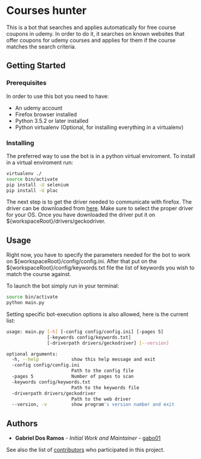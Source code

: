 # Courses hunter

This is a bot that searches and applies automatically for free course coupons in udemy.
In order to do it, it searches on known websites that offer coupons for udemy courses and
applies for them if the course matches the search criteria.

## Getting Started

### Prerequisites

In order to use this bot you need to have:

- An udemy account
- Firefox browser installed
- Python 3.5.2 or later installed
- Python virtualenv (Optional, for installing everything in a virtualenv)

### Installing

The preferred way to use the bot is in a python virtual enviroment. To install in a virtual
enviroment run:

```bash
virtualenv ./
source bin/activate
pip install -U selenium
pip install -U plac
```

The next step is to get the driver needed to communicate with firefox. The driver can be
downloaded from [here](https://github.com/mozilla/geckodriver/releases). Make sure to select
the proper driver for your OS. Once you have downloaded the driver put it on
${workspaceRoot}/drivers/geckodriver.

## Usage

Right now, you have to specify the parameters needed for the bot to work on
${workspaceRoot}/config/config.ini. After that put on the ${workspaceRoot}/config/keywords.txt
file the list of keywords you wish to match the course against.

To launch the bot simply run in your terminal:

```bash
source bin/activate
python main.py
```

Setting specific bot-execution options is also allowed, here is the current list:

```bash
usage: main.py [-h] [-config config/config.ini] [-pages 5]
               [-keywords config/keywords.txt]
               [-driverpath drivers/geckodriver] [--version]

optional arguments:
  -h, --help            show this help message and exit
  -config config/config.ini
                        Path to the config file
  -pages 5              Number of pages to scan
  -keywords config/keywords.txt
                        Path to the keywords file
  -driverpath drivers/geckodriver
                        Path to the web driver
  --version, -v         show program's version number and exit
```

## Authors

- **Gabriel Dos Ramos** - *Initial Work and Maintainer* - [gabo01](https:://github.com/gabo01)

See also the list of [contributors](https://github.com/codesign-international/courses-hunter)
who participated in this project.
